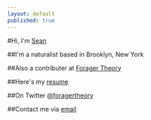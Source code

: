 ```yaml
---
layout: default
published: true
---
```


#Hi, I'm [Sean](http://seanzimmer.github.io)

##I'm a naturalist based in Brooklyn, New York

##Also a contributer at [Forager Theory](http://foragertheory.com)

##Here's my [resume](#)

##On Twitter [@foragertheory](http://twitter.com/foragertheory)

##Contact me via <a href="mailto:seankzimmer@gmail.com">email</a>